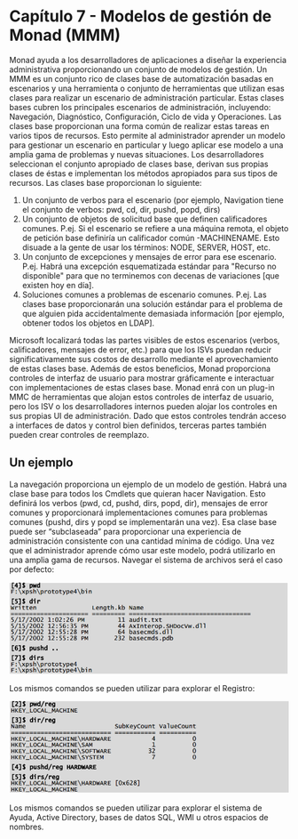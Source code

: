 # Capítulo 7 - Modelos de gestión de Monad (MMM)
Monad ayuda a los desarrolladores de aplicaciones a diseñar la experiencia administrativa proporcionando un conjunto de modelos de gestión. Un MMM es un conjunto rico de clases base de automatización basadas en escenarios y una herramienta o conjunto de herramientas que utilizan esas clases para realizar un escenario de administración particular. Estas clases bases cubren los principales escenarios de administración, incluyendo: Navegación, Diagnóstico, Configuración, Ciclo de vida y Operaciones. Las clases base proporcionan una forma común de realizar estas tareas en varios tipos de recursos. Esto permite al administrador aprender un modelo para gestionar un escenario en particular y luego aplicar ese modelo a una amplia gama de problemas y nuevas situaciones. Los desarrolladores seleccionan el conjunto apropiado de clases base, derivan sus propias clases de éstas e implementan los métodos apropiados para sus tipos de recursos. Las clases base proporcionan lo siguiente:

1. Un conjunto de verbos para el escenario (por ejemplo, Navigation tiene el conjunto de verbos: pwd, cd, dir, pushd, popd, dirs)
2. Un conjunto de objetos de solicitud base que definen calificadores comunes. P.ej. Si el escenario se refiere a una máquina remota, el objeto de petición base definiría un calificador común -MACHINENAME. Esto disuade a la gente de usar los términos: NODE, SERVER, HOST, etc.
3. Un conjunto de excepciones y mensajes de error para ese escenario. P.ej. Habrá una excepción esquematizada estándar para "Recurso no disponible" para que no terminemos con decenas de variaciones [que existen hoy en día].
4. Soluciones comunes a problemas de escenario comunes. P.ej. Las clases base proporcionarán una solución estándar para el problema de que alguien pida accidentalmente demasiada información [por ejemplo, obtener todos los objetos en LDAP].

Microsoft localizará todas las partes visibles de estos escenarios (verbos, calificadores, mensajes de error, etc.) para que los ISVs puedan reducir significativamente sus costos de desarrollo mediante el aprovechamiento de estas clases base. Además de estos beneficios, Monad proporciona controles de interfaz de usuario para mostrar gráficamente e interactuar con implementaciones de estas clases base. Monad enrá con un plug-in MMC de herramientas que alojan estos controles de interfaz de usuario, pero los ISV o los desarrolladores internos pueden alojar los controles en sus propias UI de administración. Dado que estos controles tendrán acceso a interfaces de datos y control bien definidos, terceras partes también pueden crear controles de reemplazo.

## Un ejemplo
La navegación proporciona un ejemplo de un modelo de gestión. Habrá una clase base para todos los Cmdlets que quieran hacer Navigation. Esto definirá los verbos (pwd, cd, pushd, dirs, popd, dir), mensajes de error comunes y proporcionará implementaciones comunes para problemas comunes (pushd, dirs y popd se implementarán una vez). Esa clase base puede ser “subclaseada” para proporcionar una experiencia de administración consistente con una cantidad mínima de código. Una vez que el administrador aprende cómo usar este modelo, podrá utilizarlo en una amplia gama de recursos. Navegar el sistema de archivos será el caso por defecto:

![Example 1](images/example-1.png)

Los mismos comandos se pueden utilizar para explorar el Registro:

![Example 2](images/example-2.png)

Los mismos comandos se pueden utilizar para explorar el sistema de Ayuda, Active Directory, bases de datos SQL, WMI u otros espacios de nombres.


